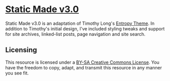 # [Static Made v3.0](http://www.staticmade.com)

Static Made v3.0 is an adaptation of Timothy Long's [Entropy Theme](timothy-long.com/entropy). In addition to Timothy's initial design, I've included styling tweaks and support for site archives, linked-list posts, page navigation and site search.

## Licensing

This resource is licensed under a [BY-SA Creative Commons License](http://creativecommons.org/licenses/by-sa/3.0/). You have the freedom to copy, adapt, and transmit this resource in any manner you see fit.
